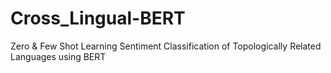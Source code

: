 # Cross_Lingual-BERT
Zero &amp; Few Shot Learning Sentiment Classification of Topologically Related Languages using BERT
